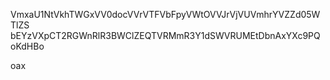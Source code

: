 VmxaU1NtVkhTWGxVV0docVVrVTFVbFpyVWtOVVJrVjVUVmhrYVZZd05WTlZS
bEYzVXpCT2RGWnRlR3BWClZEQTVRMmR3Y1dSWVRUMEtDbnAxYXc9PQoKdHBo

oax